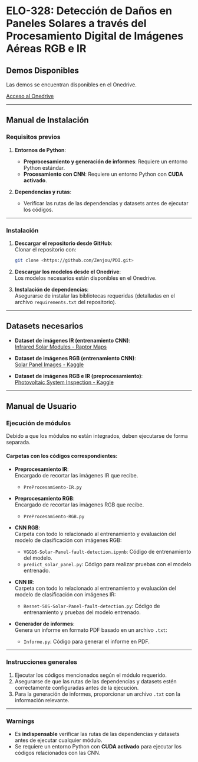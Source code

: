 # **ELO-328: Detección de Daños en Paneles Solares a través del Procesamiento Digital de Imágenes Aéreas RGB e IR**

## **Demos Disponibles**
Las demos se encuentran disponibles en el Onedrive. 

[Acceso al Onedrive](https://usmcl-my.sharepoint.com/:f:/g/personal/victor_munozs_usm_cl/ErIfns28g4hNiCxWcBhEl-wB8s4wONmhEIPHAOikkz4ORg?e=OyUMKX)

---

## **Manual de Instalación**

### **Requisitos previos**
1. **Entornos de Python**:
   - **Preprocesamiento y generación de informes**: Requiere un entorno Python estándar.
   - **Procesamiento con CNN**: Requiere un entorno Python con **CUDA activado**.

2. **Dependencias y rutas**:
   - Verificar las rutas de las dependencias y datasets antes de ejecutar los códigos.

---

### **Instalación**
1. **Descargar el repositorio desde GitHub**:  
   Clonar el repositorio con:
   ```bash
   git clone <https://github.com/Zenjou/PDI.git>
   ```

2. **Descargar los modelos desde el Onedrive**:  
   Los modelos necesarios están disponibles en el Onedrive.

3. **Instalación de dependencias**:  
   Asegurarse de instalar las bibliotecas requeridas (detalladas en el archivo `requirements.txt` del repositorio).

---

## **Datasets necesarios**
- **Dataset de imágenes IR (entrenamiento CNN)**:  
  [Infrared Solar Modules - Raptor Maps](https://github.com/RaptorMaps/InfraredSolarModules)
  
- **Dataset de imágenes RGB (entrenamiento CNN)**:  
  [Solar Panel Images - Kaggle](https://www.kaggle.com/datasets/pythonafroz/solar-panel-images)
  
- **Dataset de imágenes RGB e IR (preprocesamiento)**:  
  [Photovoltaic System Inspection - Kaggle](https://www.kaggle.com/datasets/marcosgabriel/photovoltaic-system-o-and-m-inspection)

---

## **Manual de Usuario**

### **Ejecución de módulos**
Debido a que los módulos no están integrados, deben ejecutarse de forma separada.

#### **Carpetas con los códigos correspondientes:**

- **Preprocesamiento IR**:  
  Encargado de recortar las imágenes IR que recibe.
  - `PreProcesamiento-IR.py`
  
- **Preprocesamiento RGB**:  
  Encargado de recortar las imágenes RGB que recibe.
  - `PreProcesamiento-RGB.py`

- **CNN RGB**:  
  Carpeta con todo lo relacionado al entrenamiento y evaluación del modelo de clasificación con imágenes RGB:
  - `VGG16-Solar-Panel-fault-detection.ipynb`: Código de entrenamiento del modelo.
  - `predict_solar_panel.py`: Código para realizar pruebas con el modelo entrenado.

- **CNN IR**:  
  Carpeta con todo lo relacionado al entrenamiento y evaluación del modelo de clasificación con imágenes IR:
  - `Resnet-50S-Solar-Panel-fault-detection.py`: Código de entrenamiento y pruebas del modelo entrenado.

- **Generador de informes**:  
  Genera un informe en formato PDF basado en un archivo `.txt`:
  - `Informe.py`: Código para generar el informe en PDF.

---

### **Instrucciones generales**
1. Ejecutar los códigos mencionados según el módulo requerido.
2. Asegurarse de que las rutas de las dependencias y datasets estén correctamente configuradas antes de la ejecución.
3. Para la generación de informes, proporcionar un archivo `.txt` con la información relevante.

---

### **Warnings**
- Es **indispensable** verificar las rutas de las dependencias y datasets antes de ejecutar cualquier módulo.
- Se requiere un entorno Python con **CUDA activado** para ejecutar los códigos relacionados con las CNN.


